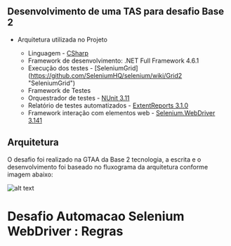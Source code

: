 ﻿## Desenvolvimento de uma TAS para desafio Base 2 

- Arquitetura utilizada no Projeto

	- Linguagem		- [CSharp](https://docs.microsoft.com/pt-br/dotnet/csharp/ "CSharp")
	- Framework de desenvolvimento: .NET Full Framework 4.6.1
	- Execução dos testes - [SeleniumGrid] (https://github.com/SeleniumHQ/selenium/wiki/Grid2 "SeleniumGrid")
	- Framework de Testes
	- Orquestrador de testes - [NUnit 3.11](https://github.com/nunit/nunit "NUnit 3.11")
	- Relatório de testes automatizados - [ExtentReports 3.1.0](http://extentreports.com/docs/versions/3/net/ "ExtentReports 3.1.0")
	- Framework interação com elementos web - [Selenium.WebDriver 3.141](https://www.seleniumhq.org/download/ "Selenium.WebDriver") 


## Arquitetura

O desafio foi realizado na GTAA da Base 2 tecnologia, a escrita e o desenvolvimento foi baseado no fluxograma da arquitetura conforme imagem abaixo:

![alt text](https://i.imgur.com/wexOWJF.png)

# Desafio Automacao Selenium WebDriver : Regras
